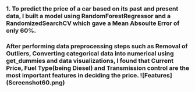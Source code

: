 <h3> 1. To predict the price of a car based on its past and present data, I built a model using RandomForestRegressor and a RandomizedSearchCV which gave a Mean Absoulte Error of only 60%. <h3>
<h3> After performing data preprocessing steps such as Removal of Outliers, Converting categorical data into numerical using get_dummies and data visualizations, I found that Current Price, Fuel Type(being Diesel) and Transmission control are the most important features in deciding the price.
![Features](Screenshot60.png)
